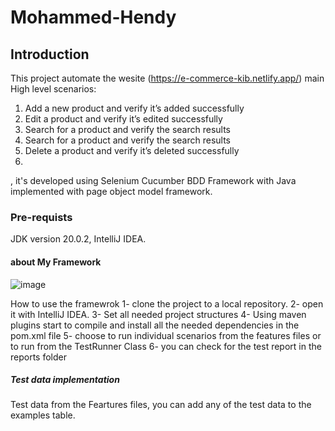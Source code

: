 # Mohammed-Hendy
## Introduction
 This project automate the wesite (https://e-commerce-kib.netlify.app/) main High level scenarios:
1.	Add a new product and verify it’s added successfully
2.	Edit a product and verify it’s edited successfully
3.	Search for a product and verify the search results
4.	Search for a product and verify the search results
5.	Delete a product and verify it’s deleted successfully
6.	
 , it's developed using Selenium Cucumber BDD Framework with Java implemented with page object model framework.
### Pre-requists
 JDK version 20.0.2, IntelliJ IDEA.
#### about My Framework
![image](https://github.com/user-attachments/assets/1e3543d7-a29c-453a-8559-3e6be2bdb02f)

How to use the framewrok
  1- clone the project to a local repository.
  2- open it with IntelliJ IDEA.
  3- Set all needed project structures
  4- Using maven plugins start to compile and install all the needed dependencies in the pom.xml file
  5- choose to run individual scenarios from the features files or to run from the TestRunner Class
  6- you can check for the test report in the reports folder

##### Test data implementation
Test data from the Feartures files, you can add any of the test data to the examples table.
